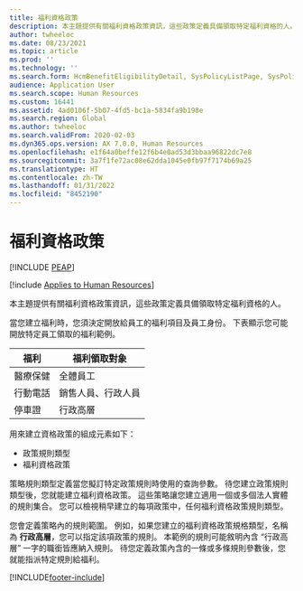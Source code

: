 ```yaml
---
title: 福利資格政策
description: 本主題提供有關福利資格政策資訊，這些政策定義具備領取特定福利資格的人。
author: twheeloc
ms.date: 08/23/2021
ms.topic: article
ms.prod: ''
ms.technology: ''
ms.search.form: HcmBenefitEligibilityDetail, SysPolicyListPage, SysPolicySourceDocumentRuleType, BenefitWorkspace, HcmBenefitSummaryPart
audience: Application User
ms.search.scope: Human Resources
ms.custom: 16441
ms.assetid: 4ad0106f-5b07-4fd5-bc1a-5834fa9b198e
ms.search.region: Global
ms.author: twheeloc
ms.search.validFrom: 2020-02-03
ms.dyn365.ops.version: AX 7.0.0, Human Resources
ms.openlocfilehash: e1f64a0beffe12f6b4e0ad53d3bbaa96822dc7e8
ms.sourcegitcommit: 3a7f1fe72ac08e62dda1045e0fb97f7174b69a25
ms.translationtype: HT
ms.contentlocale: zh-TW
ms.lasthandoff: 01/31/2022
ms.locfileid: "8452190"
---
```

# <a name="benefit-eligibility-policies"></a>福利資格政策


[!INCLUDE [PEAP](../includes/peap-1.md)]

[!include [Applies to Human Resources](../includes/applies-to-hr.md)]

本主題提供有關福利資格政策資訊，這些政策定義具備領取特定福利資格的人。

當您建立福利時，您須決定開放給員工的福利項目及員工身份。 下表顯示您可能開放特定員工領取的福利範例。

| 福利          | 福利領取對象 |
|------------------|---------------------------------|
| 醫療保健 | 全體員工                   |
| 行動電話     | 銷售人員、行政人員         |
| 停車證   | 行政高層                      |

用來建立資格政策的組成元素如下：

-   政策規則類型
-   福利資格政策

策略規則類型定義當您擬訂特定政策規則時使用的查詢參數。 待您建立政策規則類型後，您就能建立福利資格政策。 這些策略讓您建立適用一個或多個法人實體的規則集合。 您可以檢視稍早建立的每項政策中，任何福利資格政策規則類型。 

您會定義策略內的規則範圍。 例如，如果您建立的福利資格政策規格類型，名稱為 **行政高層**，您可以指定該項政策的規則。 本範例的規則可能敘明內含 “行政高層” 一字的職銜皆應納入規則。 待您定義政策內含的一條或多條規則參數後，您就能指派特定規則給福利。






[!INCLUDE[footer-include](../includes/footer-banner.md)]
